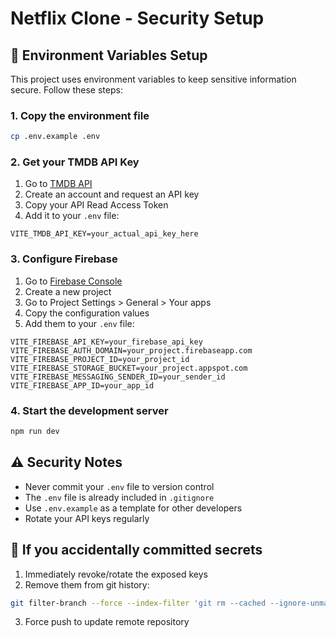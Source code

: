 # Netflix Clone - Security Setup

## 🔐 Environment Variables Setup

This project uses environment variables to keep sensitive information secure. Follow these steps:

### 1. Copy the environment file

```bash
cp .env.example .env
```

### 2. Get your TMDB API Key

1. Go to [TMDB API](https://www.themoviedb.org/settings/api)
2. Create an account and request an API key
3. Copy your API Read Access Token
4. Add it to your `.env` file:

```
VITE_TMDB_API_KEY=your_actual_api_key_here
```

### 3. Configure Firebase

1. Go to [Firebase Console](https://console.firebase.google.com/)
2. Create a new project
3. Go to Project Settings > General > Your apps
4. Copy the configuration values
5. Add them to your `.env` file:

```
VITE_FIREBASE_API_KEY=your_firebase_api_key
VITE_FIREBASE_AUTH_DOMAIN=your_project.firebaseapp.com
VITE_FIREBASE_PROJECT_ID=your_project_id
VITE_FIREBASE_STORAGE_BUCKET=your_project.appspot.com
VITE_FIREBASE_MESSAGING_SENDER_ID=your_sender_id
VITE_FIREBASE_APP_ID=your_app_id
```

### 4. Start the development server

```bash
npm run dev
```

## ⚠️ Security Notes

- Never commit your `.env` file to version control
- The `.env` file is already included in `.gitignore`
- Use `.env.example` as a template for other developers
- Rotate your API keys regularly

## 🚨 If you accidentally committed secrets

1. Immediately revoke/rotate the exposed keys
2. Remove them from git history:

```bash
git filter-branch --force --index-filter 'git rm --cached --ignore-unmatch .env' --prune-empty --tag-name-filter cat -- --all
```

3. Force push to update remote repository
